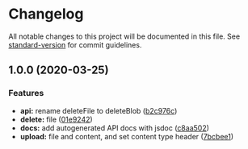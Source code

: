 # Changelog

All notable changes to this project will be documented in this file. See [standard-version](https://github.com/conventional-changelog/standard-version) for commit guidelines.

## 1.0.0 (2020-03-25)


### Features

* **api:** rename deleteFile to deleteBlob ([b2c976c](https://github.com/julie-ng/blocklift-js/commit/b2c976c12eada1f288cf3bb8b8625b9ccf620602))
* **delete:** file ([01e9242](https://github.com/julie-ng/blocklift-js/commit/01e92426f6e5fe44ead050b558fa0b0c93367b19))
* **docs:** add autogenerated API docs with jsdoc ([c8aa502](https://github.com/julie-ng/blocklift-js/commit/c8aa50238c2fb45b5aab2de4205d7f8148942267))
* **upload:** file and content, and set content type header ([7bcbee1](https://github.com/julie-ng/blocklift-js/commit/7bcbee109865bdd5e549044c063a49266f41cc3f))
